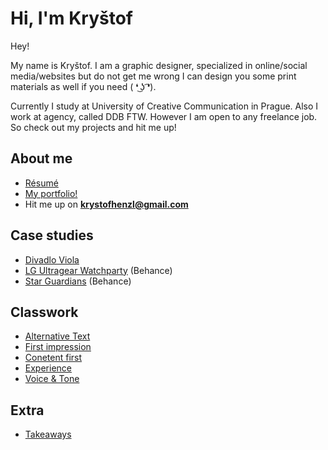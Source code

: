 # Hi, I'm Kryštof

Hey!

My name is Kryštof. I am a graphic designer, specialized in online/social media/websites but do not get me wrong I can design you some print materials as well if you need ( ❛ ͜ʖ ͡❛).

Currently I study at University of Creative Communication in Prague. Also I work at agency, called DDB FTW. However I am open to any freelance job. So check out my projects and hit me up!


## About me

- [Résumé](04-experience/index.md)
- <a href="https://www.behance.net/krystofhenzl/">My portfolio!</a>
- Hit me up on <b>krystofhenzl@gmail.com</b>

## Case studies

- [Divadlo Viola](02-first-impression/case-study.md)
- <a href="https://www.behance.net/gallery/159159849/LG-UltraGear-WatchParty">LG Ultragear Watchparty</a> (Behance)
- <a href="https://www.behance.net/gallery/159476503/Star-Guardians-Event-Experience">Star Guardians</a> (Behance)

## Classwork

- [Alternative Text](01-alternative-text/index.md)
- [First impression](02-first-impression/index.md)
- [Conetent first](03-content-first/index.md)
- [Experience](04-experience/index.md)
- [Voice & Tone](05-voice-tone/index.md)

## Extra

- [Takeaways](takeaways/index.md)

